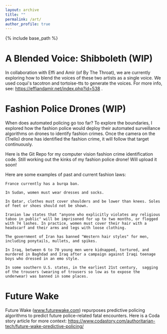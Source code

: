 ```yaml
---
layout: archive
title: ""
permalink: /art/
author_profile: true
---
```


{% include base_path %}


A Blended Voice: Shibboleth (WIP)
======
In collaboration with Effi and Amir (of By The Throat), we are currently exploring how to blend the voices of these two artists as a single voice. We used coqui's tacotron and tortoise-tts to generate the voices. For more info, see: https://effiandamir.net/index.php?id=538 .


Fashion Police Drones (WIP)
=====
When does automated policing go too far? To explore the boundaries, I explored how the fashion police would deploy their automated surveillance algorithms on drones to identify fashion crimes. Once the camera on the (Trello) drone has identified the fashion crime, it will follow that target continuously.

Here is the Git Repo for my computer vision fashion crime identification code. Still working out the kinks of my fashion police drone! Will upload it soon!

Here are some examples of past and current fashion laws:

    France currently has a burqa ban.

    In Sudan, women must wear dresses and socks.

    In Qatar, clothes must cover shoulders and be lower than knees. Soles of feet or shoes should not be shown. 

    Iranian law states that "anyone who explicitly violates any religious taboo in public" will be imprisoned for up to two months, or flogged with 74 lashes. In practice, women must cover their hair with a headscarf and their arms and legs with loose clothing.

    The government of Iran has banned "Western hair styles" for men, including ponytails, mullets, and spikes.

    In Iraq, between 6 to 70 young men were kidnapped, tortured, and murdered in Baghdad and Iraq after a campaign against Iraqi teenage boys who dressed in an emo style. 

    In some southern U.S. states, in the earliest 21st century,  sagging of the trousers (wearing of trousers so low as to expose the underwear) was banned in some places.
    
    
Future Wake
=====
Future Wake (www.futurewake.com) repurposes predictive policing algorithms to predict future police-related fatal encounters. 
Here is a Coda story article for more context: https://www.codastory.com/authoritarian-tech/future-wake-predictive-policing/



